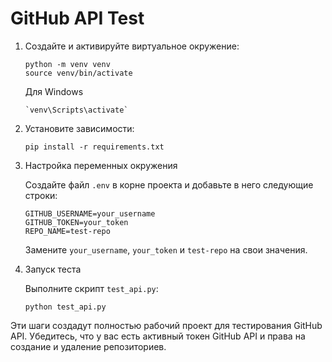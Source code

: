 # GitHub API Test

1. Создайте и активируйте виртуальное окружение:

    ```
    python -m venv venv
    source venv/bin/activate
    ```
    
    Для Windows
    ```
   `venv\Scripts\activate`
    ```

3. Установите зависимости:

    ```
    pip install -r requirements.txt
    ```

4. Настройка переменных окружения

    Создайте файл `.env` в корне проекта и добавьте в него следующие строки:
    ```
    GITHUB_USERNAME=your_username
    GITHUB_TOKEN=your_token
    REPO_NAME=test-repo
    ```
    Замените `your_username`, `your_token` и `test-repo` на свои значения.

5. Запуск теста

    Выполните скрипт `test_api.py`:

    ```
    python test_api.py
    ```

Эти шаги создадут полностью рабочий проект для тестирования GitHub API. Убедитесь, что у вас есть активный токен GitHub API и права на создание и удаление репозиториев.
